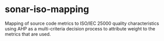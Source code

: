 sonar-iso-mapping
=================

Mapping of source code metrics to ISO/IEC 25000 quality characteristics using AHP as a multi-criteria decision process to attribute weight to the metrics that are used.
